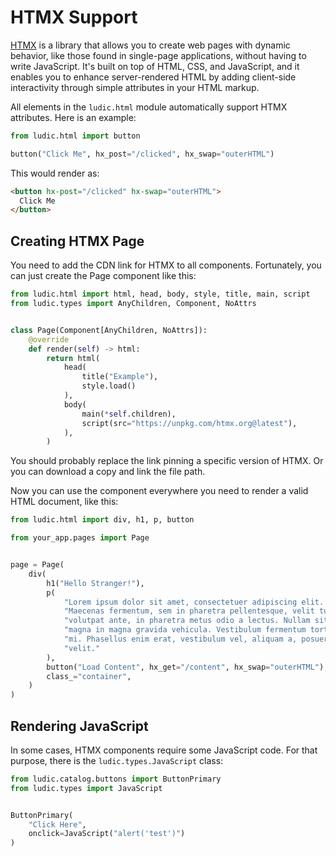 # HTMX Support

[HTMX](https://htmx.org/) is a library that allows you to create web pages with dynamic behavior, like those found in single-page applications, without having to write JavaScript. It's built on top of HTML, CSS, and JavaScript, and it enables you to enhance server-rendered HTML by adding client-side interactivity through simple attributes in your HTML markup.

All elements in the `ludic.html` module automatically support HTMX attributes. Here is an example:

```python
from ludic.html import button

button("Click Me", hx_post="/clicked", hx_swap="outerHTML")
```

This would render as:

```html
<button hx-post="/clicked" hx-swap="outerHTML">
  Click Me
</button>
```

## Creating HTMX Page

You need to add the CDN link for HTMX to all components. Fortunately, you can just create the Page component like this:

```python
from ludic.html import html, head, body, style, title, main, script
from ludic.types import AnyChildren, Component, NoAttrs


class Page(Component[AnyChildren, NoAttrs]):
    @override
    def render(self) -> html:
        return html(
            head(
                title("Example"),
                style.load()
            ),
            body(
                main(*self.children),
                script(src="https://unpkg.com/htmx.org@latest"),
            ),
        )
```

You should probably replace the link pinning a specific version of HTMX. Or you can download a copy and link the file path.

Now you can use the component everywhere you need to render a valid HTML document, like this:

```python
from ludic.html import div, h1, p, button

from your_app.pages import Page


page = Page(
    div(
        h1("Hello Stranger!"),
        p(
            "Lorem ipsum dolor sit amet, consectetuer adipiscing elit. "
            "Maecenas fermentum, sem in pharetra pellentesque, velit turpis "
            "volutpat ante, in pharetra metus odio a lectus. Nullam sit amet "
            "magna in magna gravida vehicula. Vestibulum fermentum tortor id "
            "mi. Phasellus enim erat, vestibulum vel, aliquam a, posuere eu, "
            "velit."
        ),
        button("Load Content", hx_get="/content", hx_swap="outerHTML"),
        class_="container",
    )
)
```

## Rendering JavaScript

In some cases, HTMX components require some JavaScript code. For that purpose, there is the `ludic.types.JavaScript` class:

```python
from ludic.catalog.buttons import ButtonPrimary
from ludic.types import JavaScript


ButtonPrimary(
    "Click Here",
    onclick=JavaScript("alert('test')")
)
```
